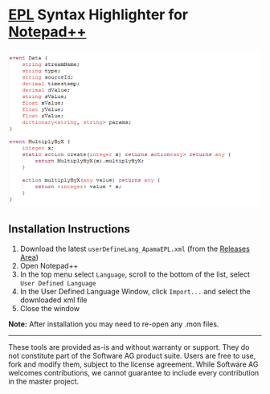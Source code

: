 # [EPL](http://www.apamacommunity.com/) Syntax Highlighter for [Notepad++](https://notepad-plus-plus.org)

![EPL syntax highlighting](./images/syntax-highlighting.png)

## Installation Instructions

1. Download the latest `userDefineLang_ApamaEPL.xml` (from the [Releases Area](https://github.com/rpeach-sag/apama-notepad-syntax/releases))
2. Open Notepad++
3. In the top menu select `Language`, scroll to the bottom of the list, select `User Defined Language`
4. In the User Defined Language Window, click `Import...` and select the downloaded xml file
5. Close the window

**Note:** After installation you may need to re-open any .mon files.

------------------------------

These tools are provided as-is and without warranty or support. They do not constitute part of the Software AG product suite. Users are free to use, fork and modify them, subject to the license agreement. While Software AG welcomes contributions, we cannot guarantee to include every contribution in the master project.

